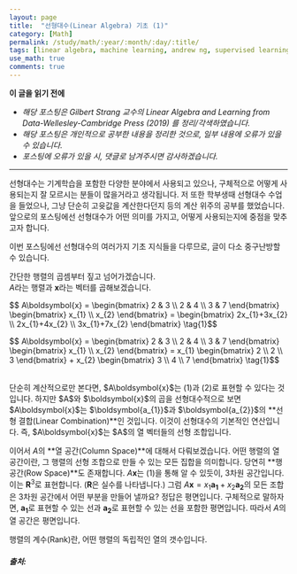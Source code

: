 ```yaml
---
layout: page
title:  "선형대수(Linear Algebra) 기초 (1)"
category: [Math]
permalink: /study/math/:year/:month/:day/:title/
tags: [linear algebra, machine learning, andrew ng, supervised learning, unsupervised learning, 머신러닝, 기계학습, 지도학습, 비지도학습]
use_math: true
comments: true
---
```


**이 글을 읽기 전에**<br>
- _해당 포스팅은 Gilbert Strang 교수의 Linear Algebra and Learning from Data-Wellesley-Cambridge Press (2019) 를 정리/각색하였습니다._
- _해당 포스팅은 개인적으로 공부한 내용을 정리한 것으로, 일부 내용에 오류가 있을 수 있습니다._
- _포스팅에 오류가 있을 시, 댓글로 남겨주시면 감사하겠습니다._

---

선형대수는 기계학습을 포함한 다양한 분야에서 사용되고 있으나, 구체적으로 어떻게 사용되는지 잘 모르시는 분들이 많을거라고 생각됩니다. 저 또한 학부생때 선형대수 수업을 들었으나, 그냥 단순히 고윳값을 계산한다던지 등의 계산 위주의 공부를 했었습니다. 앞으로의 포스팅에선 선형대수가 어떤 의미를 가지고, 어떻게 사용되는지에 중점을 맞추고자 합니다.<br>

이번 포스팅에선 선형대수의 여러가지 기초 지식들을 다루므로, 글이 다소 중구난방할 수 있습니다.

간단한 행렬의 곱셈부터 짚고 넘어가겠습니다.<br>
$A$라는 행렬과 $\boldsymbol{x}$라는 벡터를 곱해보겠습니다.<br>
<p>$$
A\boldsymbol{x}
=
\begin{bmatrix}
2 & 3 \\
2 & 4 \\
3 & 7
\end{bmatrix}
\begin{bmatrix}
x_{1} \\
x_{2}
\end{bmatrix}
=
\begin{bmatrix}
2x_{1}+3x_{2} \\
2x_{1}+4x_{2} \\
3x_{1}+7x_{2}
\end{bmatrix}
\tag{1}$$</p>

<p>$$
A\boldsymbol{x}
=
\begin{bmatrix}
2 & 3 \\
2 & 4 \\
3 & 7
\end{bmatrix}
\begin{bmatrix}
x_{1} \\
x_{2}
\end{bmatrix}
=
x_{1}
\begin{bmatrix}
2 \\ 2 \\ 3
\end{bmatrix}
+
x_{2}
\begin{bmatrix}
3 \\ 4 \\ 7
\end{bmatrix}
\tag{1}$$</p>

<br>
단순히 계산적으로만 본다면, $A\boldsymbol{x}$는 (1)과 (2)로 표현할 수 있다는 것입니다. 하지만 $A$와 $\boldsymbol{x}$의 곱을 선형대수적으로 보면 $A\boldsymbol{x}$는 $\boldsymbol{a_{1}}$과 $\boldsymbol{a_{2}}$의 **선형 결합(Linear Combination)**인 것입니다. 이것이 선형대수의 기본적인 연산입니다. 즉, $A\boldsymbol{x}$는 $A$의 열 벡터들의 선형 조합입니다.<br>

이어서 $A$의 **열 공간(Column Space)**에 대해서 다뤄보겠습니다. 어떤 행렬의 열 공간이란, 그 행렬의 선형 조합으로 만들 수 있는 모든 집합을 의미합니다. 당연히 **행 공간(Row Space)**도 존재합니다. $A\boldsymbol{x}$는 (1)을 통해 알 수 있듯이, 3차원 공간입니다. 이는 $\mathbf{R}^{3}$로 표현합니다. ($\mathbf{R}$은 실수를 나타냅니다.) 그럼 $A\boldsymbol{x}=x_{1}\boldsymbol{a_{1}}+x_{2}\boldsymbol{a_{2}}$의 모든 조합은 3차원 공간에서 어떤 부분을 만들어 낼까요? 정답은 평면입니다. 구체적으로 말하자면, $\boldsymbol{a_{1}}$로 표현할 수 있는 선과 $\boldsymbol{a_{2}}$로 표현할 수 있는 선을 포함한 평면입니다. 따라서 $A$의 열 공간은 평면입니다.<br>

행렬의 계수(Rank)란, 어떤 행렬의 독립적인 열의 갯수입니다. 

##### 출처:
